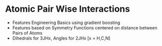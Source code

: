 # Atomic Pair Wise Interactions

* Features Engineering Basics using gradient boosting
* Features based on Symmetry Functions centered on distance between Pairs of Atoms
* Dihedrals for 3JHx, Angles for 2JHx  [x = H,C,N]

